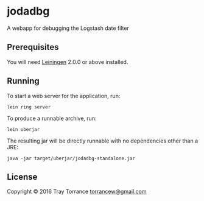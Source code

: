 # jodadbg

A webapp for debugging the Logstash date filter

## Prerequisites

You will need [Leiningen][] 2.0.0 or above installed.

[leiningen]: https://github.com/technomancy/leiningen

## Running

To start a web server for the application, run:

    lein ring server

To produce a runnable archive, run:

    lein uberjar

The resulting jar will be directly runnable with no dependencies other than a JRE:

    java -jar target/uberjar/jodadbg-standalone.jar

## License

Copyright © 2016 Tray Torrance <torrancew@gmail.com>
